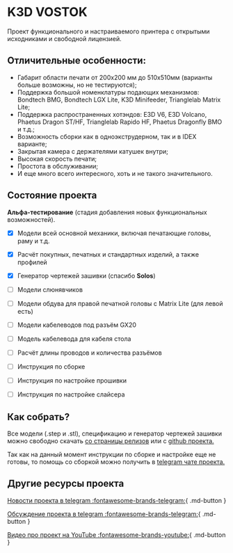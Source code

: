# K3D VOSTOK

Проект функционального и настраиваемого принтера с открытыми исходниками и свободной лицензией. 

## Отличительные особенности:

- Габарит области печати от 200х200 мм до 510х510мм (варианты больше возможны, но не тестируются);
- Поддержка большой номенклатуры подающих механизмов: Bondtech BMG, Bondtech LGX Lite, K3D Minifeeder, Trianglelab Matrix Lite;
- Поддержка распространенных хотэндов: E3D V6, E3D Volcano, Phaetus Dragon ST/HF, Trianglelab Rapido HF, Phaetus Dragonfly BMO и т.д.;
- Возможность сборки как в одноэкструдерном, так и в IDEX варианте;
- Закрытая камера с держателями катушек внутри;
- Высокая скорость печати;
- Простота в обслуживании;
- И еще много всего интересного, хоть и не такого значительного.

## Состояние проекта

**Альфа-тестирование** (стадия добавления новых функциональных возможностей). 

- [x] Модели всей основной механики, включая печатающие головы, раму и т.д.

- [x] Расчёт покупных, печатных и стандартных изделий, а также профилей

- [x] Генератор чертежей зашивки (спасибо **Solos**)

- [ ] Модели слюнявчиков

- [ ] Модели обдува для правой печатной головы с Matrix Lite (для левой есть)

- [ ] Модели кабелеводов под разъём GX20

- [ ] Модель кабелевода для кабеля стола

- [ ] Расчёт длины проводов и количества разъёмов

- [ ] Инструкция по сборке

- [ ] Инструкция по настройке прошивки

- [ ] Инструкция по настройке слайсера

## Как собрать?

Все модели (.step и .stl), спецификацию и генератор чертежей зашивки можно свободно скачать [со страницы релизов](./releases.md) или с [github проекта.](https://github.com/dmitry-sorkin/K3D-VOSTOK)

Так как на данный момент инструкции по сборке и настройке еще не готовы, то помощь со сборкой можно получить в [telegram чате проекта.](https://t.me/k3d_vostok)

## Другие ресурсы проекта

[Новости проекта в telegram :fontawesome-brands-telegram:](https://t.me/vostok3dp){ .md-button }

[Обсуждение проекта в telegram :fontawesome-brands-telegram:](https://t.me/k3d_vostok){ .md-button }

[Видео про проект на YouTube :fontawesome-brands-youtube:](https://www.youtube.com/playlist?list=PLl2YOoVe4982J-4OOBhharDQvejJe_Q9l){ .md-button }